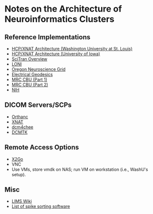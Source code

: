 Notes on the Architecture of Neuroinformatics Clusters
======================================================



Reference Implementations
-------------------------

-   [HCP/XNAT Architecture (Washington University at St. Louis)](https://wiki.xnat.org/display/XNAT16/Example+XNAT+Architecture)
-   [HCP/XNAT Architecture (University of Iowa)](https://wiki.xnat.org/display/XNAT16/XNAT+Hardware+for+Enterprise+Storage)
-   [SciTran Overview](https://scitran.github.io/#technology)
-   [LONI](http://www.loni.usc.edu/about_loni/resources/ComputingResources.php)
-   [Oregon Neuroscience Grid](https://lcni.uoregon.edu/kb-articles/working-on-the-grid)
-   [Electrical Geodesics](http://www.egi.com/neuroinformatics/neuroinformatics-technologies)
-   [MRC CBU (Part 1)](http://imaging.mrc-cbu.cam.ac.uk/imaging/Scientific-Computing)
-   [MRC CBU (Part 2)](http://imaging.mrc-cbu.cam.ac.uk/imaging/ImagingComputing)
-   [NIH](https://hpc.nih.gov)

DICOM Servers/SCPs
------------------

-   [Orthanc](https://github.com/jodogne/Orthanc)
-   [XNAT](http://xnat.org/)
-   [dcm4chee](http://www.dcm4che.org)
-   [DCMTK](http://dicom.offis.de/dcmtk.php.en)

Remote Access Options
---------------------

-   [X2Go](http://wiki.x2go.org/doku.php)
-   VNC
-   Use VMs, store vmdk on NAS; run VM on workstation (i.e., WashU's setup).

Misc
----

-   [LIMS Wiki](http://www.limswiki.org/index.php/Main_Page)
-   [List of spike sorting software](https://simonster.github.io/SpikeSortingSoftware/)

